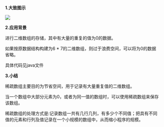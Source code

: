 **1.大致图示**

![](../../../../../../../resources/image/1.png)

**2.应用背景** 

进行二维数组的存储，其中有大量的重复的值为0的数据。

如果按原数据结构构建为6 * 7的二维数组，则过于浪费空间，可以将为0的数据省略。

具体代码见java文件

**3.小结**

稀疏数组主要目的为节省空间，用于记录有大量重复值的二维数组。

当一个数组中大部分元素为0，或者为同一值的数组时，可以使用稀疏数组来保存该数组。

稀疏数组的处理方式是:记录数组一共有几行几列，有多少个不同值；把具有不同值的元素和行列及值记录在一个小规模的数组中，从而缩小程序的规模。
